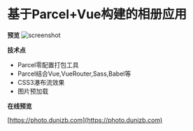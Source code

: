 # 基于Parcel+Vue构建的相册应用

**预览**
![screenshot](./screenshot.gif)

**技术点**

- Parcel零配置打包工具
- Parcel结合Vue,VueRouter,Sass,Babel等
- CSS3瀑布流效果
- 图片预加载

**在线预览**

[https://photo.dunizb.com](https://photo.dunizb.com)
